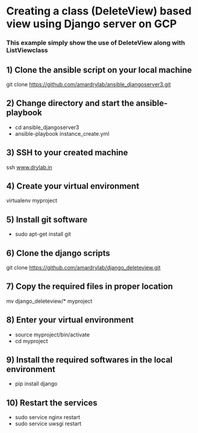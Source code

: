 # Creating a class (DeleteView) based view  using Django server on GCP

### This example simply show the use of DeleteView along with ListViewclass

## 1) Clone the ansible script on your local machine

git clone https://github.com/amardrylab/ansible_djangoserver3.git

## 2) Change directory and start the ansible-playbook

- cd ansible_djangoserver3
- ansible-playbook instance_create.yml

## 3) SSH to your created machine

ssh www.drylab.in

## 4) Create your virtual environment

virtualenv myproject

## 5) Install git software

- sudo apt-get install git

## 6) Clone the django scripts

 git clone https://github.com/amardrylab/django_deleteview.git


## 7) Copy the required files in proper location

mv django_deleteview/*  myproject

## 8) Enter your virtual environment

- source myproject/bin/activate
- cd myproject

## 9) Install the required softwares in the local environment

- pip install django

## 10) Restart the services

- sudo service nginx restart
- sudo service uwsgi restart

